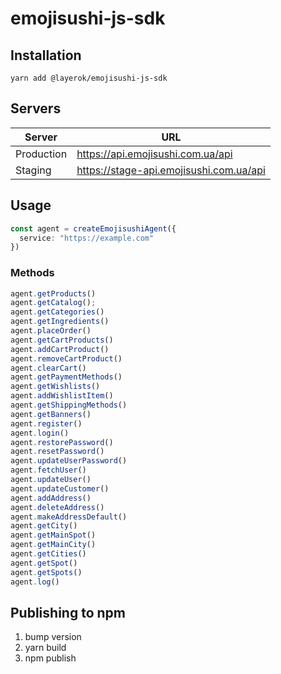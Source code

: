 # emojisushi-js-sdk

## Installation
```
yarn add @layerok/emojisushi-js-sdk
```


## Servers
| Server     | URL                                     |
|------------|-----------------------------------------|  
| Production | https://api.emojisushi.com.ua/api       |
| Staging    | https://stage-api.emojisushi.com.ua/api |


## Usage

```typescript
const agent = createEmojisushiAgent({
  service: "https://example.com"
})
```

### Methods
```typescript
agent.getProducts()
agent.getCatalog();
agent.getCategories()
agent.getIngredients()
agent.placeOrder()
agent.getCartProducts()
agent.addCartProduct()
agent.removeCartProduct()
agent.clearCart()
agent.getPaymentMethods()
agent.getWishlists()
agent.addWishlistItem()
agent.getShippingMethods()
agent.getBanners()
agent.register()
agent.login()
agent.restorePassword()
agent.resetPassword()
agent.updateUserPassword()
agent.fetchUser()
agent.updateUser()
agent.updateCustomer()
agent.addAddress()
agent.deleteAddress()
agent.makeAddressDefault()
agent.getCity()
agent.getMainSpot()
agent.getMainCity()
agent.getCities()
agent.getSpot()
agent.getSpots()
agent.log()
```

## Publishing to npm
1. bump version
2. yarn build
3. npm publish
